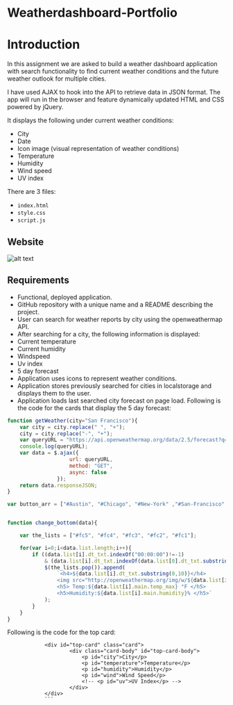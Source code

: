# Weatherdashboard-Portfolio
# Introduction

In this assignment we are asked to build a weather dashboard application with search functionality to find current weather conditions and the future weather outlook for multiple cities.

I have used AJAX to hook into the API to retrieve data in JSON format. The app will run in the browser and feature dynamically updated HTML and CSS powered by jQuery.

It displays the following under current weather conditions:
* City
* Date
* Icon image (visual representation of weather conditions)
* Temperature
* Humidity
* Wind speed
* UV index

There are 3 files:

* `index.html`
* `style.css`
* `script.js`

## Website

![alt text](https://github.com/orenamema/Weatherdashboard/raw/master/assets/images/weather.gif)

## Requirements

* Functional, deployed application.
* GitHub repository with a unique name and a README describing the project.
* User can search for weather reports by city using the openweathermap API.
* After searching for a city, the following information is displayed:
* Current temperature
* Current humidity
* Windspeed
* Uv index
* 5 day forecast
* Application uses icons to represent weather conditions.
* Application stores previously searched for cities in localstorage and displays them to the user.
* Application loads last searched city forecast on page load.
Following is the code for the cards that display the 5 day forecast:

```javascript
function getWeather(city="San Francisco"){
    var city = city.replace(" ", "+");
    city = city.replace("-", "+");
    var queryURL = "https://api.openweathermap.org/data/2.5/forecast?q=" + city + ",us&mode=json&units=imperial&APPID=31f4dd752a3e8b29f840df4abf0996cc";
    console.log(queryURL);
    var data = $.ajax({
                    url: queryURL,
                    method: "GET",
                    async: false
                });
    return data.responseJSON;
}

var button_arr = ["#Austin", "#Chicago", "#New-York" ,"#San-Francisco", "#Seattle", "#Denver", "#Atlanta"];


function change_bottom(data){

    var the_lists = ["#fc5", "#fc4", "#fc3", "#fc2", "#fc1"];

    for(var i=0;i<data.list.length;i++){
        if ((data.list[i].dt_txt.indexOf("00:00:00")!=-1)
            & (data.list[i].dt_txt.indexOf(data.list[0].dt_txt.substring(0,10))== -1)){
            $(the_lists.pop()).append(
                `<h4>${data.list[i].dt_txt.substring(0,10)}</h4>
                <img src="http://openweathermap.org/img/w/${data.list[i].weather[0].icon}.png"/>
                <h5> Temp:${data.list[i].main.temp_max} °F </h5>
                <h5>Humidity:${data.list[i].main.humidity}% </h5>`
            );
        }
    }
}
```


Following is the code for the top card:
```
            <div id="top-card" class="card">
                    <div class="card-body" id="top-card-body">
                        <p id="city">City</p>
                        <p id="temperature">Temperature</p>
                        <p id="humidity">Humidity</p>
                        <p id="wind">Wind Speed</p>
                        <!-- <p id="uv">UV Index</p> -->
                    </div>     
            </div>
            ```


